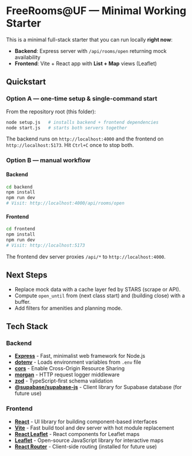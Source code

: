 # FreeRooms@UF — Minimal Working Starter

This is a minimal full-stack starter that you can run locally **right now**:
- **Backend**: Express server with `/api/rooms/open` returning mock availability
- **Frontend**: Vite + React app with **List + Map** views (Leaflet)

## Quickstart

### Option A — one-time setup & single-command start
From the repository root (this folder):
```bash
node setup.js   # installs backend + frontend dependencies
node start.js   # starts both servers together
```
The backend runs on `http://localhost:4000` and the frontend on `http://localhost:5173`. Hit `Ctrl+C` once to stop both.

### Option B — manual workflow

#### Backend
```bash
cd backend
npm install
npm run dev
# Visit: http://localhost:4000/api/rooms/open
```

#### Frontend
```bash
cd frontend
npm install
npm run dev
# Visit: http://localhost:5173
```

The frontend dev server proxies `/api/*` to `http://localhost:4000`.

## Next Steps
- Replace mock data with a cache layer fed by STARS (scrape or API).
- Compute `open_until` from (next class start) and (building close) with a buffer.
- Add filters for amenities and planning mode.

## Tech Stack

### Backend
- **[Express](https://expressjs.com/)** - Fast, minimalist web framework for Node.js
- **[dotenv](https://github.com/motdotla/dotenv)** - Loads environment variables from `.env` file
- **[cors](https://github.com/expressjs/cors)** - Enable Cross-Origin Resource Sharing
- **[morgan](https://github.com/expressjs/morgan)** - HTTP request logger middleware
- **[zod](https://zod.dev/)** - TypeScript-first schema validation
- **[@supabase/supabase-js](https://supabase.com/docs/reference/javascript/introduction)** - Client library for Supabase database (for future use)

### Frontend
- **[React](https://react.dev/)** - UI library for building component-based interfaces
- **[Vite](https://vitejs.dev/)** - Fast build tool and dev server with hot module replacement
- **[React Leaflet](https://react-leaflet.js.org/)** - React components for Leaflet maps
- **[Leaflet](https://leafletjs.com/)** - Open-source JavaScript library for interactive maps
- **[React Router](https://reactrouter.com/)** - Client-side routing (installed for future use)
